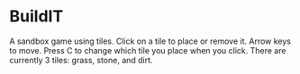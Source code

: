 # BuildIT
A sandbox game using tiles. Click on a tile to place or remove it. Arrow keys to move. Press C to change which tile you place when you click. There are currently 3 tiles: grass, stone, and dirt.
